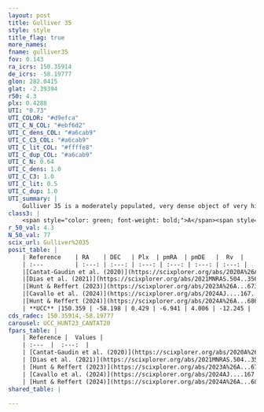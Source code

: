 ```yaml
---
layout: post
title: Gulliver 35
style: style
title_flag: true
more_names: 
fname: gulliver35
fov: 0.143
ra_icrs: 150.35914
de_icrs: -58.19777
glon: 282.0415
glat: -2.39394
r50: 4.3
plx: 0.4288
UTI: "0.73"
UTI_COLOR: "#d9efca"
UTI_C_N_COL: "#ebf6d2"
UTI_C_dens_COL: "#a6cab9"
UTI_C_C3_COL: "#a6cab9"
UTI_C_lit_COL: "#ffffe8"
UTI_C_dup_COL: "#a6cab9"
UTI_C_N: 0.64
UTI_C_dens: 1.0
UTI_C_C3: 1.0
UTI_C_lit: 0.5
UTI_C_dup: 1.0
UTI_summary: |
    Gulliver 35 is a moderately populated, very dense object of very high C3 quality. It is moderately studied in the literature.
class3: |
    <span style="color: green; font-weight: bold;">A</span><span style="color: green; font-weight: bold;">A</span>
r_50_val: 4.3
N_50_val: 77
scix_url: Gulliver%2035
posit_table: |
    | Reference    | RA    | DEC   | Plx  | pmRA  | pmDE   |  Rv  |
    | :---         | :---: | :---: | :---: | :---: | :---: | :---: |
    |[Cantat-Gaudin et al. (2020)](https://scixplorer.org/abs/2020A%26A...640A...1C) | 150.379 | -58.198 | 0.405 | -6.973 | 3.967 | -- |
    |[Dias et al. (2021)](https://scixplorer.org/abs/2021MNRAS.504..356D) | 150.35 | -58.191 | 0.411 | -6.961 | 3.982 | -- |
    |[Hunt & Reffert (2023)](https://scixplorer.org/abs/2023A%26A...673A.114H) | 150.379 | -58.206 | 0.43 | -6.952 | 4.004 | -12.163 |
    |[Cavallo et al. (2024)](https://scixplorer.org/abs/2024AJ....167...12C) | 150.338 | -58.181 | 0.43 | -- | -- | -- |
    |[Hunt & Reffert (2024)](https://scixplorer.org/abs/2024A%26A...686A..42H) | 150.379 | -58.206 | 0.43 | -6.952 | 4.004 | -12.163 |
    | **UCC** |150.359 | -58.198 | 0.429 | -6.941 | 4.006 | -12.245 | 
cds_radec: 150.35914,-58.19777
carousel: UCC_HUNT23_CANTAT20
fpars_table: |
    | Reference |  Values |
    | :---  |  :---:  |
    | [Cantat-Gaudin et al. (2020)](https://scixplorer.org/abs/2020A%26A...640A...1C) | `AVNN=1.05, DMNN=11.87, AgeNN=8.19` |
    | [Dias et al. (2021)](https://scixplorer.org/abs/2021MNRAS.504..356D) | `Av=1.318, Dist=2127, logage=7.839, [Fe/H]=0.267` |
    | [Hunt & Reffert (2023)](https://scixplorer.org/abs/2023A%26A...673A.114H) | `AV50=1.329, diffAV50=1.55, MOD50=11.632, logAge50=8.027` |
    | [Cavallo et al. (2024)](https://scixplorer.org/abs/2024AJ....167...12C) | `AV50=0.91, dMod50=11.57, logAge50=8.65, [Fe/H]50=0.58` |
    | [Hunt & Reffert (2024)](https://scixplorer.org/abs/2024A%26A...686A..42H) | `MassJ=479.129` |
shared_table: |
    
---
```


